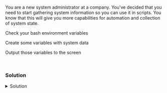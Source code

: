 You are a new system administrator at a company. You've decided that you need to start gathering system information so you can use it in scripts. You know that this will give you more capabilities for automation and collection of system state.

Check your bash environment variables

Create some variables with system data

Output those variables to the screen

<br>

### Solution
<details>
<summary>Solution</summary>
Check your environmental variables

```plain
printenv
```{{exec}}

Also

```plain
env
```{{exec}}

and also 

```plain
declare -p
```{{exec}}

and also 

```plain
set
```{{exec}}

Is there any difference between the two above commands? How can you prove it?

```plain
printenv | wc -l
env | wc -l
declare -p | wc -l
set | wc -l
```{{exec}}

Test the output of a variable named `$name`

```plain
echo $name
```{{exec}}

Did that give any output, why or why not?

Let's populate that variable with some information

```plain
uname
name=`uname`
```{{exec}}

Test the output of a variable named `$name`

```plain
echo $name
```{{exec}}

Can you capture whether or not processes are running? Test for httpd and sshd.

```plain
ps -ef | grep -i [h]ttpd
httpdCheck=`echo $?`
```{{exec}}

```plain
ps -ef | grep -i [s]shd
sshdCheck=`echo $?`
```{{exec}}

Can you verify that they're correct? Which one is running and which one is not running?

(httpd is not running and sshd is running)




</details>